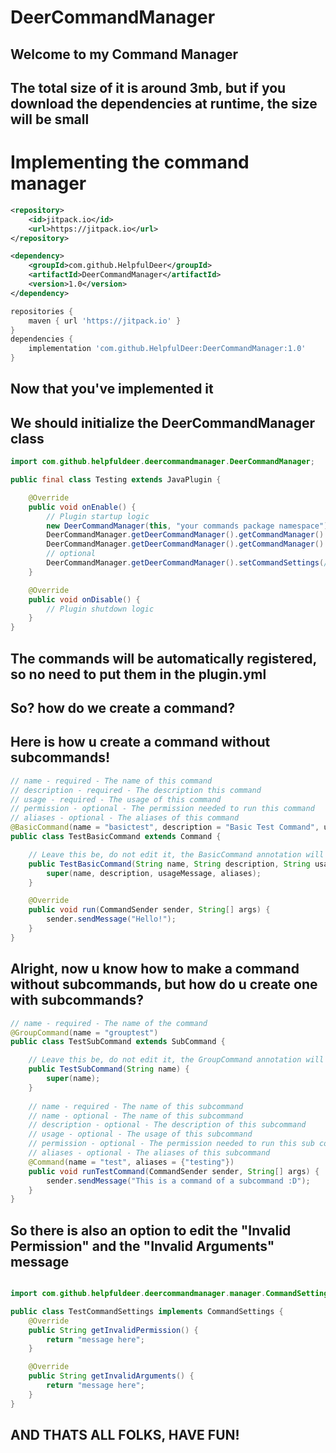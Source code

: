 # DeerCommandManager

## Welcome to my Command Manager

## The total size of it is around 3mb, but if you download the dependencies at runtime, the size will be small

# Implementing the command manager

```xml
<repository>
    <id>jitpack.io</id>
    <url>https://jitpack.io</url>
</repository>

<dependency>
    <groupId>com.github.HelpfulDeer</groupId>
    <artifactId>DeerCommandManager</artifactId>
    <version>1.0</version>
</dependency>
```

```groovy
repositories {
    maven { url 'https://jitpack.io' }
}
dependencies {
    implementation 'com.github.HelpfulDeer:DeerCommandManager:1.0'
}
```
 
## Now that you've implemented it
## We should initialize the DeerCommandManager class

```java
import com.github.helpfuldeer.deercommandmanager.DeerCommandManager;

public final class Testing extends JavaPlugin {

    @Override
    public void onEnable() {
        // Plugin startup logic
        new DeerCommandManager(this, "your commands package namespace");
        DeerCommandManager.getDeerCommandManager().getCommandManager().registerBasicCommands();
        DeerCommandManager.getDeerCommandManager().getCommandManager().registerSubCommands();
        // optional
        DeerCommandManager.getDeerCommandManager().setCommandSettings(/* Class That extends CommandSettings */);
    }

    @Override
    public void onDisable() {
        // Plugin shutdown logic
    }
}
```
## The commands will be automatically registered, so no need to put them in the plugin.yml
## So? how do we create a command? 
## Here is how u create a command without subcommands!
```java
// name - required - The name of this command
// description - required - The description this command
// usage - required - The usage of this command
// permission - optional - The permission needed to run this command
// aliases - optional - The aliases of this command
@BasicCommand(name = "basictest", description = "Basic Test Command", usage = "a", aliases = {"basictesting"})
public class TestBasicCommand extends Command {

    // Leave this be, do not edit it, the BasicCommand annotation will do this
    public TestBasicCommand(String name, String description, String usageMessage, List<String> aliases) {
        super(name, description, usageMessage, aliases);
    }

    @Override
    public void run(CommandSender sender, String[] args) {
        sender.sendMessage("Hello!");
    }
}
``` 
## Alright, now u know how to make a command without subcommands, but how do u create one with subcommands?
```java
// name - required - The name of the command
@GroupCommand(name = "grouptest")
public class TestSubCommand extends SubCommand {

    // Leave this be, do not edit it, the GroupCommand annotation will do this
    public TestSubCommand(String name) {
        super(name);
    }
    
    // name - required - The name of this subcommand
    // name - optional - The name of this subcommand
    // description - optional - The description of this subcommand
    // usage - optional - The usage of this subcommand
    // permission - optional - The permission needed to run this sub command
    // aliases - optional - The aliases of this subcommand
    @Command(name = "test", aliases = {"testing"})
    public void runTestCommand(CommandSender sender, String[] args) {
        sender.sendMessage("This is a command of a subcommand :D");
    }
}
```

## So there is also an option to edit the "Invalid Permission" and the "Invalid Arguments" message

```java

import com.github.helpfuldeer.deercommandmanager.manager.CommandSettings;

public class TestCommandSettings implements CommandSettings {
    @Override
    public String getInvalidPermission() {
        return "message here";
    }

    @Override
    public String getInvalidArguments() {
        return "message here";
    }
}
```

## AND THATS ALL FOLKS, HAVE FUN!